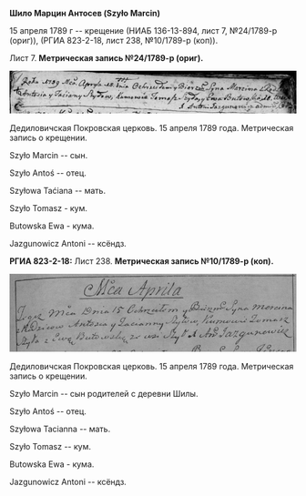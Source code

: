 **Шило Марцин Антосев (Szyło Marcin)**

15 апреля 1789 г -- крещение (НИАБ 136-13-894, лист 7, №24/1789-р
(ориг)), (РГИА 823-2-18, лист 238, №10/1789-р (коп)).

Лист 7. **Метрическая запись №24/1789-р (ориг).**

![](./media/ee7a18eb7d6859cc6b6bd00eab4662c5472a2c51.png)

Дедиловичская Покровская церковь. 15 апреля 1789 года. Метрическая
запись о крещении.

Szyło Marcin -- сын.

Szyło Antoś -- отец.

Szyłowa Taćiana -- мать.

Szyło Tomasz - кум.

Butowska Ewa - кума.

Jazgunowicz Antoni -- ксёндз.

**РГИА 823-2-18:** Лист 238. **Метрическая запись №10/1789-р (коп).**

![](./media/4d0da419f2ada9c38fb4da5e55e6ca39bfa853da.png)

Дедиловичская Покровская церковь. 15 апреля 1789 года. Метрическая
запись о крещении.

Szyło Marcin -- сын родителей с деревни Шилы.

Szyło Antoś -- отец.

Szyłowa Tacianna -- мать.

Szyło Tomasz -- кум.

Butowska Ewa - кума.

Jazgunowicz Antoni -- ксёндз.
